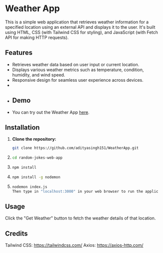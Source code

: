 # Weather App

This is a simple web application that retrieves weather information for a specified location using an external API and displays it to the user. It's built using HTML, CSS (with Tailwind CSS for styling), and JavaScript (with Fetch API for making HTTP requests).

## Features

- Retrieves weather data based on user input or current location.
- Displays various weather metrics such as temperature, condition, humidity, and wind speed.
- Responsive design for seamless user experience across devices.
- 
- ## Demo
- You can try out the Weather App [here](https://dull-plum-bighorn-sheep-slip.cyclic.app/).

## Installation

1. **Clone the repository:**

   ```bash
   git clone https://github.com/adityasingh151/WeatherApp.git

2. ```bash
   cd random-jokes-web-app
3. ```bash
   npm install
4. ```bash
   npm install -g nodemon
5. ```bash
   nodemon index.js
   Then type in "localhost:3000" in your web browser to run the application.
   
## Usage
Click the "Get Weather" button to fetch the weather details of that location.

## Credits
Tailwind CSS: https://tailwindcss.com/
Axios: https://axios-http.com/
